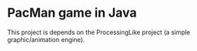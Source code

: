 # PacMan game in Java

This project is depends on the ProcessingLike project (a simple graphic/animation engine).
